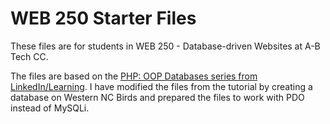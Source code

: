 # WEB 250 Starter Files

These files are for students in WEB 250 - Database-driven Websites at A-B Tech CC. 

The files are based on the [PHP: OOP Databases series from LinkedIn/Learning](https://www.linkedin.com/learning/php-object-oriented-programming-with-databases/welcome?u=57691225). I have modified the files from the tutorial by creating a database on Western NC Birds and prepared the files to work with PDO instead of MySQLi. 

